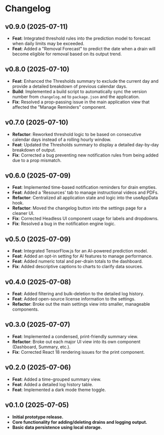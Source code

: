 # Changelog

## v0.9.0 (2025-07-11)
* **Feat**: Integrated threshold rules into the prediction model to forecast when daily limits may be exceeded.
* **Feat**: Added a "Removal Forecast" to predict the date when a drain will become eligible for removal based on its output trend.

## v0.8.0 (2025-07-10)
* **Feat**: Enhanced the Thresholds summary to exclude the current day and provide a detailed breakdown of previous calendar days.
* **Build**: Implemented a build script to automatically sync the version number from `changelog.md` to `package.json` and the application.
* **Fix**: Resolved a prop-passing issue in the main application view that affected the "Manage Reminders" component.

## v0.7.0 (2025-07-10)
* **Refactor**: Reworked threshold logic to be based on consecutive calendar days instead of a rolling hourly window.
* **Feat**: Updated the Thresholds summary to display a detailed day-by-day breakdown of output.
* **Fix**: Corrected a bug preventing new notification rules from being added due to a prop mismatch.

## v0.6.0 (2025-07-09)
* **Feat**: Implemented time-based notification reminders for drain empties.
* **Feat**: Added a 'Resources' tab to manage instructional videos and PDFs.
* **Refactor**: Centralized all application state and logic into the useAppData hook.
* **Refactor**: Moved the changelog button into the settings page for a cleaner UI.
* **Fix**: Corrected Headless UI component usage for labels and dropdowns.
* **Fix**: Resolved a bug in the notification engine logic.

## v0.5.0 (2025-07-09)
* **Feat**: Integrated TensorFlow.js for an AI-powered prediction model.
* **Feat**: Added an opt-in setting for AI features to manage performance.
* **Feat**: Added numeric total and per-drain totals to the dashboard.
* **Fix**: Added descriptive captions to charts to clarify data sources.

## v0.4.0 (2025-07-08)
* **Feat**: Added filtering and bulk-deletion to the detailed log history.
* **Feat**: Added open-source license information to the settings.
* **Refactor**: Broke out the main settings view into smaller, manageable components.

## v0.3.0 (2025-07-07)
* **Feat**: Implemented a condensed, print-friendly summary view.
* **Refactor**: Broke out each major UI view into its own component (Dashboard, Summary, etc.).
* **Fix**: Corrected React 18 rendering issues for the print component.

## v0.2.0 (2025-07-06)
* **Feat**: Added a time-grouped summary view.
* **Feat**: Added a detailed log history table.
* **Feat**: Implemented a dark mode theme toggle.

## v0.1.0 (2025-07-05)
* **Initial prototype release.**
* **Core functionality for adding/deleting drains and logging output.**
* **Basic data persistence using local storage.**